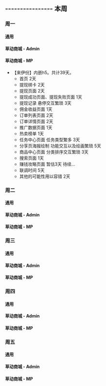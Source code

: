 ## ---------------- 本周

### 周一
#### 通用
#### 草动商城 - Admin
#### 草动商城 - MP
* 【来伊份】内嵌h5。共计39天。
  - 首页 2天
  - 提现绑卡 2天
  - 提现页面 2天
  - 提现成功页面、提现失败页面 1天
  - 提现记录 悬停交互繁琐 3天
  - 佣金收益页面 1天
  - 订单列表页面 2天
  - 订单详情页面 2天
  - 推广数据页面 1天
  - 热卖榜单 1天
  - 任务中心页面 任务类型繁多 3天
  - 分享页海报绘制 功能交互以及绘画繁琐 5天
  - 商品中心页面 分类排序交互繁琐 3天
  - 搜索页面 1天
  - 赚钱攻略页面 暂估3天 待续...
  - 联调时间 5天
  - 其他的可能性用以容错 2天

### 周二
#### 通用
#### 草动商城 - Admin
#### 草动商城 - MP

### 周三
#### 通用
#### 草动商城 - Admin
#### 草动商城 - MP

### 周四
#### 通用
#### 草动商城 - Admin
#### 草动商城 - MP

### 周五
#### 通用
#### 草动商城 - Admin
#### 草动商城 - MP
